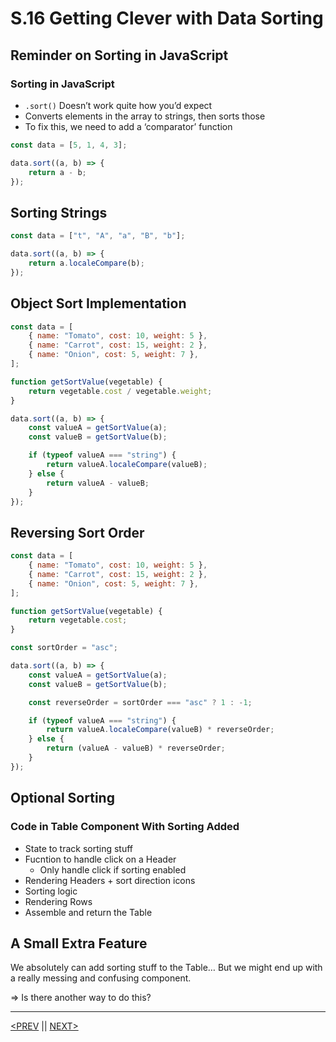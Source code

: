# S.16 Getting Clever with Data Sorting

## Reminder on Sorting in JavaScript

### Sorting in JavaScript

-   `.sort()` Doesn’t work quite how you’d expect
-   Converts elements in the array to strings, then sorts those
-   To fix this, we need to add a ‘comparator’ function

```jsx
const data = [5, 1, 4, 3];

data.sort((a, b) => {
	return a - b;
});
```

## Sorting Strings

```jsx
const data = ["t", "A", "a", "B", "b"];

data.sort((a, b) => {
	return a.localeCompare(b);
});
```

## Object Sort Implementation

```jsx
const data = [
	{ name: "Tomato", cost: 10, weight: 5 },
	{ name: "Carrot", cost: 15, weight: 2 },
	{ name: "Onion", cost: 5, weight: 7 },
];

function getSortValue(vegetable) {
	return vegetable.cost / vegetable.weight;
}

data.sort((a, b) => {
	const valueA = getSortValue(a);
	const valueB = getSortValue(b);

	if (typeof valueA === "string") {
		return valueA.localeCompare(valueB);
	} else {
		return valueA - valueB;
	}
});
```

## Reversing Sort Order

```jsx
const data = [
	{ name: "Tomato", cost: 10, weight: 5 },
	{ name: "Carrot", cost: 15, weight: 2 },
	{ name: "Onion", cost: 5, weight: 7 },
];

function getSortValue(vegetable) {
	return vegetable.cost;
}

const sortOrder = "asc";

data.sort((a, b) => {
	const valueA = getSortValue(a);
	const valueB = getSortValue(b);

	const reverseOrder = sortOrder === "asc" ? 1 : -1;

	if (typeof valueA === "string") {
		return valueA.localeCompare(valueB) * reverseOrder;
	} else {
		return (valueA - valueB) * reverseOrder;
	}
});
```

## Optional Sorting

### Code in Table Component With Sorting Added

-   State to track sorting stuff
-   Fucntion to handle click on a Header
    -   Only handle click if sorting enabled
-   Rendering Headers + sort direction icons
-   Sorting logic
-   Rendering Rows
-   Assemble and return the Table

## A Small Extra Feature

We absolutely can add sorting stuff to the Table… But we might end up with a really messing and confusing component.

⇒ Is there another way to do this?

---

[<PREV](./230224.md) || [NEXT>](./230226.md)
